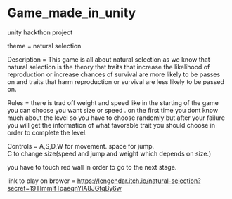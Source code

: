 # Game_made_in_unity

unity hackthon project 

theme  = natural selection

Description = This game is all about natural selection as we know that natural selection is the theory that traits that
 increase the likelihood of reproduction or increase chances of survival are more likely to be passes on and traits that
 harm reproduction or survival are less likely to be passed on.

Rules = there is trad off weight and speed like in the starting of the game you can choose you want size or speed .
 on the first time you dont know much about the level so
 you have to choose randomly but after your failure you will get the information of 
what favorable trait you should choose in order to complete the level.

Controls = A,S,D,W for movement.
space for jump.<br>
C to change size(speed and jump and weight which depends on size.)

you have to touch red wall in order to go to the next stage.

link to play on brower = https://lengendar.itch.io/natural-selection?secret=19TImmIfTqaeqnYlA8JGfqBy6w  










